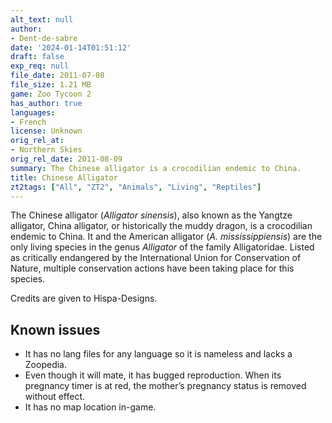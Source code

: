 ```yaml
---
alt_text: null
author:
- Dent-de-sabre
date: '2024-01-14T01:51:12'
draft: false
exp_req: null
file_date: 2011-07-08
file_size: 1.21 MB
game: Zoo Tycoon 2
has_author: true
languages:
- French
license: Unknown
orig_rel_at:
- Northern Skies
orig_rel_date: 2011-08-09
summary: The Chinese alligator is a crocodilian endemic to China.
title: Chinese Alligator
zt2tags: ["All", "ZT2", "Animals", "Living", "Reptiles"]
---
```

The Chinese alligator (*Alligator sinensis*), also known as the Yangtze alligator, China alligator, or historically the muddy dragon, is a crocodilian endemic to China. It and the American alligator (*A. mississippiensis*) are the only living species in the genus *Alligator* of the family Alligatoridae. Listed as critically endangered by the International Union for Conservation of Nature, multiple conservation actions have been taking place for this species.

Credits are given to Hispa-Designs.

## Known issues

- It has no lang files for any language so it is nameless and lacks a Zoopedia.
- Even though it will mate, it has bugged reproduction. When its pregnancy timer is at red, the mother’s pregnancy status is removed without effect.
- It has no map location in-game.